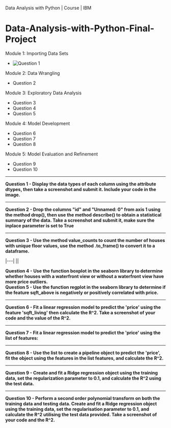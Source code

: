 Data Analysis with Python | Course | IBM
# Data-Analysis-with-Python-Final-Project


Module 1: Importing Data Sets

- ![Question 1](#Q1)
  
Module 2: Data Wrangling

- Question 2
  
Module 3: Exploratory Data Analysis

- Question 3
- Question 4
- Question 5
  
Module 4: Model Development

- Question 6
- Question 7
- Question 8
  
Module 5: Model Evaluation and Refinement

- Question 9
- Question 10

---

<div id="Q1">
<b>Question 1 - Display the data types of each column using the attribute dtypes, then take a screenshot and submit it. Include your code in the image.</b>
  
</div>

---


<div id="Q2">
<b>Question 2 - Drop the columns "id" and "Unnamed: 0" from axis 1 using the method drop(), then use the method describe() to obtain a statistical summary of the data. Take a screenshot and submit it, make sure the inplace parameter is set to True</b>
  
</div>

---


<div id="Q3">
<b>Question 3 - Use the method value_counts to count the number of houses with unique floor values, use the method .to_frame() to convert it to a dataframe.</b>

|---|
|<img href="/Final Project - Screenshots/Q01.png">|
  
</div>

<div id="Q4">
<b>Question 4 - Use the function boxplot in the seaborn library to determine whether houses with a waterfront view or without a waterfront view have more price outliers.</b>
  
</div>

<div id="Q5">
<b>Question 5 - Use the function regplot in the seaborn library to determine if the feature sqft_above is negatively or positively correlated with price.</b>
  
</div>

---


<div id="Q6">
<b>Question 6 - Fit a linear regression model to predict the 'price' using the feature 'sqft_living' then calculate the R^2. Take a screenshot of your code and the value of the R^2.</b>
  
</div>

---


<div id="Q7">
<b>Question 7 - Fit a linear regression model to predict the 'price' using the list of features:</b>
  
</div>

---


<div id="Q8">
<b>Question 8 - Use the list to create a pipeline object to predict the 'price', fit the object using the features in the list features, and calculate the R^2.</b>
 
---
 
</div>

<div id="Q9">
<b>Question 9 - Create and fit a Ridge regression object using the training data, set the regularization parameter to 0.1, and calculate the R^2 using the test data.</b>
  
</div>

---

<div id="Q10">
<b>Question 10 - Perform a second order polynomial transform on both the training data and testing data. Create and fit a Ridge regression object using the training data, set the regularisation parameter to 0.1, and calculate the R^2 utilising the test data provided. Take a screenshot of your code and the R^2.</b>
  
</div>
